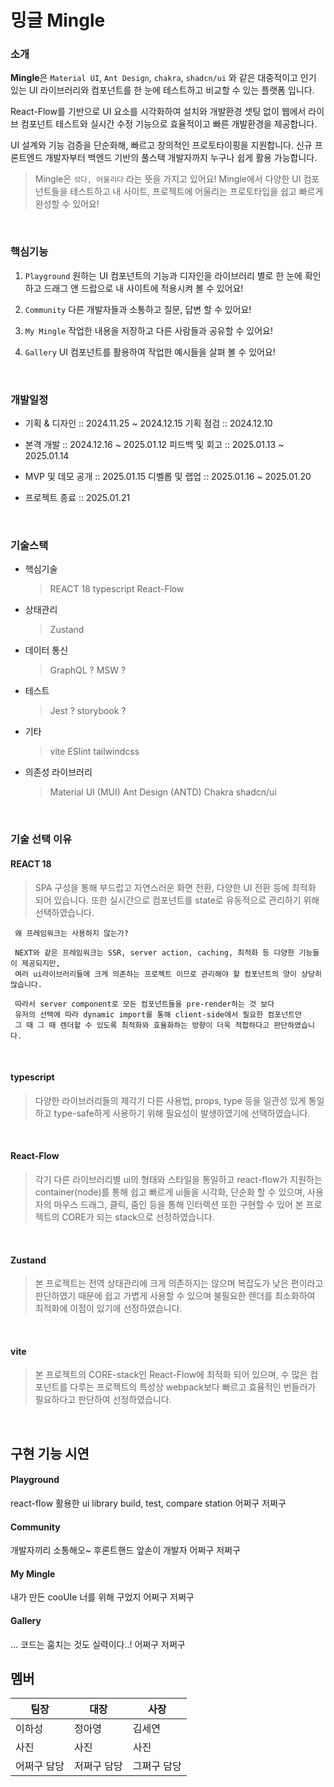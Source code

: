 # 밍글 Mingle

### 소개

**Mingle**은 `Material UI`, `Ant Design`, `chakra`, `shadcn/ui` 와 같은 대중적이고 인기 있는 UI 라이브러리와 컴포넌트를 한 눈에 테스트하고 비교할 수 있는 플랫폼 입니다.

React-Flow를 기반으로 UI 요소를 시각화하여 설치와 개발환경 셋팅 없이 웹에서 라이브 컴포넌트 테스트와 실시간 수정 기능으로 효율적이고 빠른 개발환경을 제공합니다.

UI 설계와 기능 검증을 단순화해, 빠르고 창의적인 프로토타이핑을 지원합니다. 신규 프론트엔드 개발자부터 백엔드 기반의 풀스택 개발자까지 누구나 쉽게 활용 가능합니다.

> Mingle은 `섞다, 어울리다` 라는 뜻을 가지고 있어요! Mingle에서 다양한 UI 컴포넌트들을 테스트하고 내 사이트, 프로젝트에 어울리는 프로토타입을 쉽고 빠르게 완성할 수 있어요!

&nbsp;

### 핵심기능

1. `Playground` 원하는 UI 컴포넌트의 기능과 디자인을 라이브러리 별로 한 눈에 확인하고 드래그 앤 드랍으로 내 사이트에 적용시켜 볼 수 있어요!

2. `Community` 다른 개발자들과 소통하고 질문, 답변 할 수 있어요!

3. `My Mingle` 작업한 내용을 저장하고 다른 사람들과 공유할 수 있어요!

4. `Gallery` UI 컴포넌트를 활용하여 작업한 예시들을 살펴 볼 수 있어요!

&nbsp;

### 개발일정

-   기획 & 디자인 :: 2024.11.25 ~ 2024.12.15
    기획 점검 :: 2024.12.10

-   본격 개발 :: 2024.12.16 ~ 2025.01.12
    피드백 및 회고 :: 2025.01.13 ~ 2025.01.14

-   MVP 및 데모 공개 :: 2025.01.15
    디벨롭 및 랩업 :: 2025.01.16 ~ 2025.01.20

-   프로젝트 종료 :: 2025.01.21

&nbsp;

### 기술스택

-   핵심기술

    > REACT 18
    > typescript
    > React-Flow

-   상태관리

    > Zustand

-   데이터 통신

    > GraphQL ?
    > MSW ?

-   테스트

    > Jest ?
    > storybook ?

-   기타

    > vite
    > ESlint
    > tailwindcss

-   의존성 라이브러리
    > Material UI (MUI)
    > Ant Design (ANTD)
    > Chakra
    > shadcn/ui

&nbsp;

### 기술 선택 이유

#### REACT 18

> SPA 구성을 통해 부드럽고 자연스러운 화면 전환, 다양한 UI 전환 등에 최적화 되어 있습니다. 또한 실시간으로 컴포넌트를 state로 유동적으로 관리하기 위해 선택하였습니다.

```
 왜 프레임워크는 사용하지 않는가?

 NEXT와 같은 프레임워크는 SSR, server action, caching, 최적화 등 다양한 기능들이 제공되지만,
 여러 ui라이브러리들에 크게 의존하는 프로젝트 이므로 관리해야 할 컴포넌트의 양이 상당히 많습니다.

 따라서 server component로 모든 컴포넌트들을 pre-render하는 것 보다
 유저의 선택에 따라 dynamic import를 통해 client-side에서 필요한 컴포넌트만
 그 때 그 때 렌더할 수 있도록 최적화와 효율화하는 방향이 더욱 적합하다고 판단하였습니다.

```

&nbsp;

#### typescript

> 다양한 라이브러리들의 제각기 다른 사용법, props, type 등을 일관성 있게 통일하고 type-safe하게 사용하기 위해 필요성이 발생하였기에 선택하였습니다.

&nbsp;

#### React-Flow

> 각기 다른 라이브러리별 ui의 형태와 스타일을 통일하고 react-flow가 지원하는 container(node)를 통해 쉽고 빠르게 ui들을 시각화, 단순화 할 수 있으며,
> 사용자의 마우스 드래그, 클릭, 줌인 등을 통해 인터렉션 또한 구현할 수 있어 본 프로젝트의 CORE가 되는 stack으로 선정하였습니다.

&nbsp;

#### Zustand

> 본 프로젝트는 전역 상태관리에 크게 의존하지는 않으며 복잡도가 낮은 편이라고 판단하였기 때문에 쉽고 가볍게 사용할 수 있으며 불필요한 렌더를 최소화하여 최적화에 이점이 있기에 선정하였습니다.

&nbsp;

#### vite

> 본 프로젝트의 CORE-stack인 React-Flow에 최적화 되어 있으며, 수 많은 컴포넌트를 다루는 프로젝트의 특성상 webpack보다 빠르고 효율적인 번들러가 필요하다고 판단하여 선정하였습니다.

&nbsp;

## 구현 기능 시연

#### Playground

react-flow 활용한 ui library build, test, compare station
어쩌구 저쩌구

#### Community

개발자끼리 소통해오~ 후론트핸드 앞손이 개발자
어쩌구 저쩌구

#### My Mingle

내가 만든 cooUIe 너를 위해 구었지
어쩌구 저쩌구

#### Gallery

... 코드는 훔치는 것도 실력이다..!
어쩌구 저쩌구

## 멤버

| 팀장        | 대장        | 사장        |
| ----------- | ----------- | ----------- |
| 이하성      | 정아영      | 김세연      |
| 사진        | 사진        | 사진        |
| 어쩌구 담당 | 저쩌구 담당 | 그쩌구 담당 |

